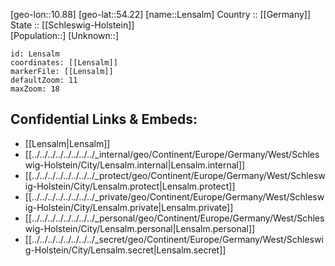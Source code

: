 ﻿---
location: [54.22,10.88] 
mapzoom: [7,12] 
mapmarker: city 
type: City
tags:
- geo/City


SpocWebEntityId: 31942
isDeleted: false
confidential: public

---
[geo-lon::10.88] 
[geo-lat::54.22] 
[name::Lensalm] 
Country :: [[Germany]]  
State :: [[Schleswig-Holstein]]  
[Population::] 
[Unknown::] 


```leaflet
id: Lensalm
coordinates: [[Lensalm]] 
markerFile: [[Lensalm]] 
defaultZoom: 11 
maxZoom: 18
```


## Confidential Links & Embeds: 
- [[Lensalm|Lensalm]]  
- [[../../../../../../../../_internal/geo/Continent/Europe/Germany/West/Schleswig-Holstein/City/Lensalm.internal|Lensalm.internal]] 
- [[../../../../../../../../_protect/geo/Continent/Europe/Germany/West/Schleswig-Holstein/City/Lensalm.protect|Lensalm.protect]] 
- [[../../../../../../../../_private/geo/Continent/Europe/Germany/West/Schleswig-Holstein/City/Lensalm.private|Lensalm.private]] 
- [[../../../../../../../../_personal/geo/Continent/Europe/Germany/West/Schleswig-Holstein/City/Lensalm.personal|Lensalm.personal]] 
- [[../../../../../../../../_secret/geo/Continent/Europe/Germany/West/Schleswig-Holstein/City/Lensalm.secret|Lensalm.secret]] 
